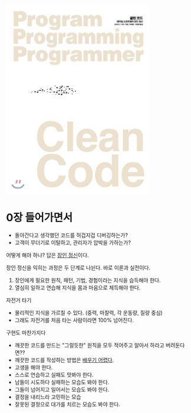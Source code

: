 <img src="images/800x0.jpeg" alt="Clean Code 클린 코드" style="zoom: 50%;" />





# 0장 들어가면서

* 돌아간다고 생각했던 코드를 허겁지겁 디버깅하는가? 
* 고객이 무더기로 이탈하고, 관리자가 압박을 가하는가?

어떻게 해야 하나? 답은 <u>장인 정신</u>이다.

장인 정신을 익히는 과정은 두 단계로 나뉜다. 바로 이론과 실전이다.

1. 장인에게 필요한 원칙, 패턴, 기법, 경험이라는 지식을 습득해야 한다.
2. 열심히 일하고 연습해 지식을 몸과 마음으로 체득해야 한다.



자전거 타기

- 물리적인 지식을 가르칠 수 있다. (중력, 마찰력, 각 운동량, 질량 중심)
- 그래도 자전거를 처음 타는 사람이라면 100% 넘어진다.

구현도 마찬가지다

* 깨끗한 코드를 만드는 "그럴듯한" 원칙을 모두 적어주고 알아서 하라고 버려둔다면??
* 깨끗한 코드를 작성하는 방법은 <u>배우기 어렵다</u>.
* 고생을 해야 한다.
* 스스로 연습하고 실패도 맛봐야 한다.
* 남들이 시도하다 실패하는 모습도 봐야 한다.
* 그들이 넘어지고 일어서는 모습도 봐야 한다.
* 결정을 내리느라 고민하는 모습
* 잘못된 결정으로 대가를 치르는 모습도 봐야 한다.





